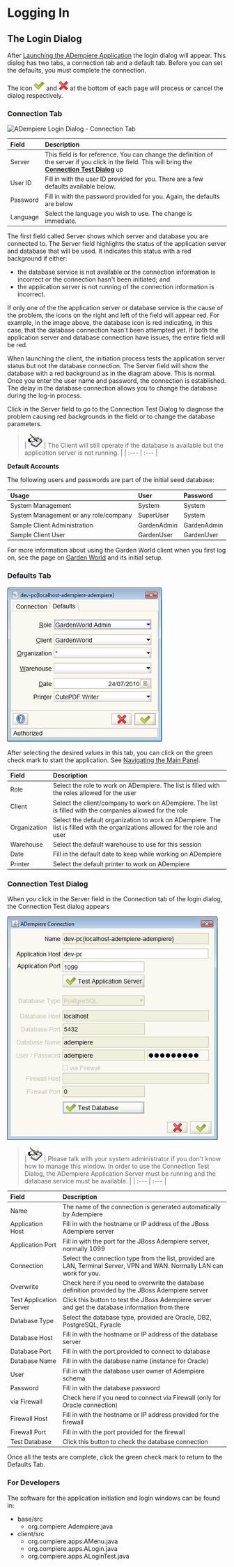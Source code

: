 # Logging In

## The Login Dialog

After [Launching the ADempiere Application](launching-the-application.md) the login dialog will appear. This dialog has two tabs, a connection tab and a default tab. Before you can set the defaults, you must complete the connection.

The icon ![](../../.gitbook/assets/icon_ok24.png) and ![](../../.gitbook/assets/icon_cancel24.png) at the bottom of each page will process or cancel the dialog respectively.

### Connection Tab

![ADempiere Login Dialog - Connection Tab](http://wiki.adempiere.net/images/0/05/Login_Connection.jpg)

| **Field** | **Description** |
| :--- | :--- |
| Server | This field is for reference. You can change the definition of the server if you click in the field. This will bring the [**Connection Test Dialog**](logging-in.md#connection-test) up |
| User ID | Fill in with the user ID provided for you. There are a few defaults available below. |
| Password | Fill in with the password provided for you. Again, the defaults are below |
| Language | Select the language you wish to use. The change is immediate. |

The first field called Server shows which server and database you are connected to. The Server field highlights the status of the application server and database that will be used. It indicates this status with a red background if either:

* the database service is not available or the connection information is incorrect or the connection hasn't been initiated; and
* the application server is not running of the connection information is incorrect.

If only one of the the application server or database service is the cause of the problem, the icons on the right and left of the field will appear red. For example, in the image above, the database icon is red indicating, in this case, that the database connection hasn't been attempted yet. If both the application server and database connection have issues, the entire field will be red.

When launching the client, the initiation process tests the application server status but not the database connection. The Server field will show the database with a red background as in the diagram above. This is normal. Once you enter the user name and password, the connection is established. The delay in the database connection allows you to change the database during the log-in process.

Click in the Server field to go to the Connection Test Dialog to diagnose the problem causing red backgrounds in the field or to change the database parameters.

> \| ![](../../.gitbook/assets/note%20%281%29.gif) \| The Client will still operate if the database is available but the application server is not running. \| \| :--- \| :--- \|

**Default Accounts**

The following users and passwords are part of the initial seed database:

| **Usage** | **User** | **Password** |
| :--- | :--- | :--- |
| System Management | System | System |
| System Management or any role/company | SuperUser | System |
| Sample Client Administration | GardenAdmin | GardenAdmin |
| Sample Client User | GardenUser | GardenUser |

For more information about using the Garden World client when you first log on, see the page on [Garden World](http://wiki.adempiere.net/Garden_World) and its initial setup.

### Defaults Tab

![ADempiere Login Window - Defaults Tab](../../.gitbook/assets/login_defaults.jpg)

After selecting the desired values in this tab, you can click on the green check mark to start the application. See [Navigating the Main Panel](http://wiki.adempiere.net/Navigating_the_Main_Panel).

| **Field** | **Description** |
| :--- | :--- |
| Role | Select the role to work on ADempiere. The list is filled with the roles allowed for the user |
| Client | Select the client/company to work on ADempiere. The list is filled with the companies allowed for the role |
| Organization | Select the default organization to work on ADempiere. The list is filled with the organizations allowed for the role and user |
| Warehouse | Select the default warehouse to use for this session |
| Date | Fill in the default date to keep while working on ADempiere |
| Printer | Select the default printer to work on ADempiere |

### Connection Test Dialog

When you click in the Server field in the Connection tab of the login dialog, the Connection Test dialog appears

![Connection Test Dialog](../../.gitbook/assets/login_connection_test.jpg)

> \| ![](../../.gitbook/assets/note.gif) \| Please talk with your system administrator if you don't know how to manage this window. In order to use the Connection Test Dialog, the ADempiere Application Server must be running and the database service must be available. \| \| :--- \| :--- \|

| **Field** | **Description** |
| :--- | :--- |
| Name | The name of the connection is generated automatically by Adempiere |
| Application Host | Fill in with the hostname or IP address of the JBoss Adempiere server |
| Application Port | Fill in with the port for the JBoss Adempiere server, normally 1099 |
| Connection | Select the connection type from the list, provided are LAN, Terminal Server, VPN and WAN. Normally LAN can work for you. |
| Overwrite | Check here if you need to overwrite the database definition provided by the JBoss Adempiere server |
| Test Application Server | Click this button to test the JBoss Adempiere server and get the database information from there |
| Database Type | Select the database type, provided are Oracle, DB2, PostgreSQL, Fyracle |
| Database Host | Fill in with the hostname or IP address of the database server |
| Database Port | Fill in with the port provided to connect to database |
| Database Name | Fill in with the database name \(instance for Oracle\) |
| User | Fill in with the database user owner of Adempiere schema |
| Password | Fill in with the database password |
| via Firewall | Check here if you need to connect via Firewall \(only for Oracle connection\) |
| Firewall Host | Fill in with the hostname or IP address provided for the firewall |
| Firewall Port | Fill in with the port provided for the firewall |
| Test Database | Click this button to check the database connection |

Once all the tests are complete, click the green check mark to return to the Defaults Tab.

### For Developers

The software for the application initiation and login windows can be found in:

* base/src
  * org.compiere.Adempiere.java
* client/src
  * org.compiere.apps.AMenu.java
  * org.compiere.apps.ALogin.java
  * org.compiere.apps.ALoginTest.java

